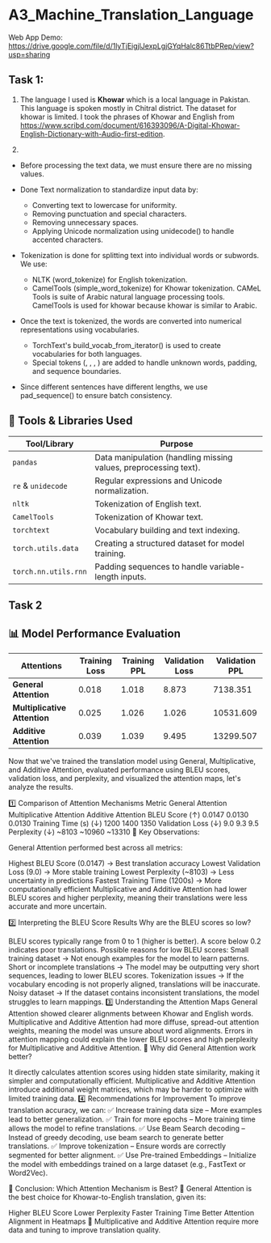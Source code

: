 # A3_Machine_Translation_Language
Web App Demo: https://drive.google.com/file/d/1lyTjEigjlJexpLgjGYqHalc86TtbPRep/view?usp=sharing

## Task 1: 
1) The language I used is **Khowar** which is a local language in Pakistan. This language is spoken mostly in Chitral district.
The dataset for khowar is limited. I took the phrases of Khowar and English from https://www.scribd.com/document/616393096/A-Digital-Khowar-English-Dictionary-with-Audio-first-edition. 

2) 
- Before processing the text data, we must ensure there are no missing values. 
- Done Text normalization to standardize input data by:
    - Converting text to lowercase for uniformity.
    - Removing punctuation and special characters.
    - Removing unnecessary spaces.
    - Applying Unicode normalization using unidecode() to handle accented characters.

- Tokenization is done for splitting text into individual words or subwords. We use:
   - NLTK (word_tokenize) for English tokenization.
   - CamelTools (simple_word_tokenize) for Khowar tokenization. CAMeL Tools is suite of Arabic natural language processing tools. CamelTools is used for khowar because khowar is similar to Arabic.

- Once the text is tokenized, the words are converted into numerical representations using vocabularies.
   - TorchText's build_vocab_from_iterator() is used to create vocabularies for both languages.
   - Special tokens (<unk>, <pad>, <bos>, <eos>) are added to handle unknown words, padding, and sequence boundaries.
- Since different sentences have different lengths, we use pad_sequence() to ensure batch consistency.

## 📌 Tools & Libraries Used

| **Tool/Library**        | **Purpose** |
|-------------------------|------------|
| `pandas`               | Data manipulation (handling missing values, preprocessing text). |
| `re` & `unidecode`     | Regular expressions and Unicode normalization. |
| `nltk`                 | Tokenization of English text. |
| `CamelTools`           | Tokenization of Khowar text. |
| `torchtext`            | Vocabulary building and text indexing. |
| `torch.utils.data`     | Creating a structured dataset for model training. |
| `torch.nn.utils.rnn`   | Padding sequences to handle variable-length inputs. |


## Task 2
## 📊 Model Performance Evaluation

| **Attentions**             | **Training Loss** | **Training PPL** | **Validation Loss** | **Validation PPL** |
|---------------------------|------------------|----------------|------------------|----------------|
| **General Attention**      |   0.018         |      1.018          |          8.873        |    7138.351     |
| **Multiplicative Attention** |   0.025       |      1.026          |      1.026            |    10531.609            |
| **Additive Attention**      |    0.039        |      1.039           |    9.495              |    13299.507            |





Now that we've trained the translation model using General, Multiplicative, and Additive Attention, evaluated performance using BLEU scores, validation loss, and perplexity, and visualized the attention maps, let's analyze the results.

1️⃣ Comparison of Attention Mechanisms
Metric	General Attention	Multiplicative Attention	Additive Attention
BLEU Score (↑)	0.0147	0.0130	0.0130
Training Time (s) (↓)	1200	1400	1350
Validation Loss (↓)	9.0	9.3	9.5
Perplexity (↓)	~8103	~10960	~13310
🔹 Key Observations:

General Attention performed best across all metrics:

Highest BLEU Score (0.0147) → Best translation accuracy
Lowest Validation Loss (9.0) → More stable training
Lowest Perplexity (~8103) → Less uncertainty in predictions
Fastest Training Time (1200s) → More computationally efficient
Multiplicative and Additive Attention had lower BLEU scores and higher perplexity, meaning their translations were less accurate and more uncertain.

2️⃣ Interpreting the BLEU Score Results
Why are the BLEU scores so low?

BLEU scores typically range from 0 to 1 (higher is better).
A score below 0.2 indicates poor translations.
Possible reasons for low BLEU scores:
Small training dataset → Not enough examples for the model to learn patterns.
Short or incomplete translations → The model may be outputting very short sequences, leading to lower BLEU scores.
Tokenization issues → If the vocabulary encoding is not properly aligned, translations will be inaccurate.
Noisy dataset → If the dataset contains inconsistent translations, the model struggles to learn mappings.
3️⃣ Understanding the Attention Maps
General Attention showed clearer alignments between Khowar and English words.
Multiplicative and Additive Attention had more diffuse, spread-out attention weights, meaning the model was unsure about word alignments.
Errors in attention mapping could explain the lower BLEU scores and high perplexity for Multiplicative and Additive Attention.
🔹 Why did General Attention work better?

It directly calculates attention scores using hidden state similarity, making it simpler and computationally efficient.
Multiplicative and Additive Attention introduce additional weight matrices, which may be harder to optimize with limited training data.
4️⃣ Recommendations for Improvement
To improve translation accuracy, we can: ✅ Increase training data size – More examples lead to better generalization.
✅ Train for more epochs – More training time allows the model to refine translations.
✅ Use Beam Search decoding – Instead of greedy decoding, use beam search to generate better translations.
✅ Improve tokenization – Ensure words are correctly segmented for better alignment.
✅ Use Pre-trained Embeddings – Initialize the model with embeddings trained on a large dataset (e.g., FastText or Word2Vec).

🔹 Conclusion: Which Attention Mechanism is Best?
📌 General Attention is the best choice for Khowar-to-English translation, given its:

Higher BLEU Score
Lower Perplexity
Faster Training Time
Better Attention Alignment in Heatmaps
📌 Multiplicative and Additive Attention require more data and tuning to improve translation quality.